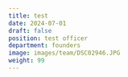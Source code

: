 ```yaml
---
title: test
date: 2024-07-01
draft: false
position: test officer
department: founders
image: images/team/DSC02946.JPG
weight: 99
---
```

